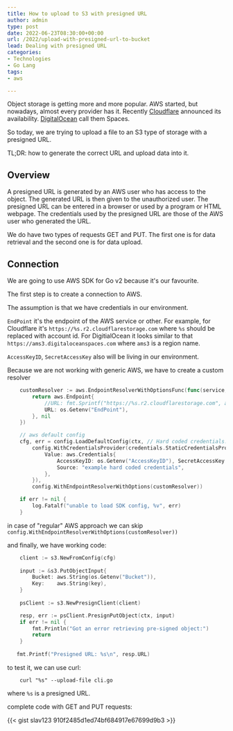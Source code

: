 ```yaml
---
title: How to upload to S3 with presigned URL
author: admin
type: post
date: 2022-06-23T08:30:00+00:00
url: /2022/upload-with-presigned-url-to-bucket
lead: Dealing with presigned URL
categories:
- Technologies
- Go Lang
tags:
- aws

---
```

Object storage is getting more and more popular. AWS started, but nowadays, almost every provider has it. Recently [Cloudflare](https://blog.cloudflare.com/introducing-r2-object-storage/) announced its availability. [DigitalOcean](https://www.digitalocean.com/products/spaces) call them Spaces.

So today, we are trying to upload a file to an S3 type of storage with a presigned URL.

TL;DR: how to generate the correct URL and upload data into it.

<!--more-->

## Overview
A presigned URL is generated by an AWS user who has access to the object. The generated URL is then given to the unauthorized user. The presigned URL can be entered in a browser or used by a program or HTML webpage. The credentials used by the presigned URL are those of the AWS user who generated the URL.

We do have two types of requests GET and PUT. The first one is for data retrieval and the second one is for data upload.

## Connection

We are going to use AWS SDK for Go v2 because it's our favourite.

The first step is to create a connection to AWS.

The assumption is that we have credentials in our environment.

`EndPoint` it's the endpoint of the AWS service or other. For example, for Cloudflare it's `https://%s.r2.cloudflarestorage.com` where `%s` should be replaced with account id. For DigitialOcean it looks similar to that `https://ams3.digitaloceanspaces.com` where `ams3`
is a region name.

`AccessKeyID`, `SecretAccessKey` also will be living in our environment.

Because we are not working with generic AWS, we have to create a custom resolver

```go
    customResolver := aws.EndpointResolverWithOptionsFunc(func(service, region string, options ...interface{}) (aws.Endpoint, error) {
        return aws.Endpoint{
            //URL: fmt.Sprintf("https://%s.r2.cloudflarestorage.com", accountId),
            URL: os.Getenv("EndPoint"),
        }, nil
    })

    // aws default config
    cfg, err = config.LoadDefaultConfig(ctx, // Hard coded credentials.
        config.WithCredentialsProvider(credentials.StaticCredentialsProvider{
            Value: aws.Credentials{
                AccessKeyID: os.Getenv("AccessKeyID"), SecretAccessKey: os.Getenv("SecretAccessKey"), SessionToken: "",
                Source: "example hard coded credentials",
            },
        }),
        config.WithEndpointResolverWithOptions(customResolver))

    if err != nil {
        log.Fatalf("unable to load SDK config, %v", err)
    }
```

in case of "regular" AWS approach we can skip `config.WithEndpointResolverWithOptions(customResolver))`


and finally, we have working code:

```go
    client := s3.NewFromConfig(cfg)
    
    input := &s3.PutObjectInput{
        Bucket: aws.String(os.Getenv("Bucket")),
        Key:    aws.String(key),
    }
    
    psClient := s3.NewPresignClient(client)

    resp, err := psClient.PresignPutObject(ctx, input)
    if err != nil {
        fmt.Println("Got an error retrieving pre-signed object:")
        return
    }
   
   fmt.Printf("Presigned URL: %s\n", resp.URL)
```

to test it, we can use curl:
```
    curl "%s" --upload-file cli.go
```
where `%s` is a presigned URL.

complete code with GET and PUT requests:

{{< gist slav123 910f2485d1ed74bf684917e67699d9b3 >}}
